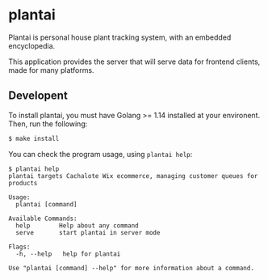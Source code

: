 # plantai

Plantai is personal house plant tracking system, with an embedded encyclopedia.

This application provides the server that will serve data for frontend clients,
made for many platforms.

## Developent

To install plantai, you must have Golang >= 1.14 installed at your environent.
Then, run the following:

```sh
$ make install
```

You can check the program usage, using `plantai help`:

```
$ plantai help
plantai targets Cachalote Wix ecommerce, managing customer queues for products

Usage:
  plantai [command]

Available Commands:
  help        Help about any command
  serve       start plantai in server mode

Flags:
  -h, --help   help for plantai

Use "plantai [command] --help" for more information about a command.
```
